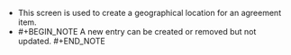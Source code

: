 - This screen is used to create a geographical location for an agreement item.
- #+BEGIN_NOTE
  A new entry can be created or removed but not updated.
  #+END_NOTE